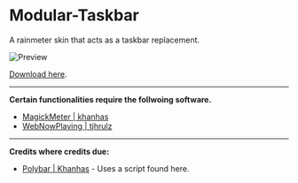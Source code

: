 # Modular-Taskbar
A rainmeter skin that acts as a taskbar replacement.

![Preview](https://user-images.githubusercontent.com/40166216/73678141-a209e500-46af-11ea-8045-974914203a1c.png)

[Download here](https://github.com/C0rvust/Modular-Taskbar/releases).

---

**Certain functionalities require the follwoing software.**

- [MagickMeter | khanhas](https://github.com/khanhas/MagickMeter)
- [WebNowPlaying | tjhrulz](https://github.com/tjhrulz/WebNowPlaying)

---

**Credits where credits due:**

- [Polybar | Khanhas](https://github.com/khanhas/Polybar) - Uses a script found here.  
